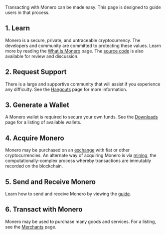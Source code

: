 <div class="text-center container description">
    <p>Transacting with Monero can be made easy. This page is designed to guide users in that process.</p>
</div>
<div class="using">
    <section class="container">
        <div class="row">      
            <!-- full block-->
            <div class="full col-lg-12 col-md-12 col-sm-12 col-xs-12">
                <div class="info-block text-adapt">
                    <div class="row center-xs">
                        <div class="col">
                            <h2>1. Learn</h2>
                        </div>
                    </div>
                    <div class="row start-xs">
                        <p>Monero is a secure, private, and untraceable cryptocurrency. The developers and community are committed to protecting these values. Learn more by reading the <a href="{{site.baseurl}}/get-started/what-is-monero/">What is Monero</a> page. The <a href="https://github.com/monero-project">source code</a> is also available for review and discussion.</p>
                    </div>
                </div>
            </div>
            <!-- end full block -->
        </div>
    </section>
    <section class="container">
        <div class="row">
            <div class="left half no-pad-sm col-lg-6 col-md-6 col-sm-12 col-xs-12">
                <div class="info-block">
                    <div class="row center-xs">
                        <div class="col">
                            <h2>2. Request Support</h2>
                        </div>
                    </div>
                    <div class="row start-xs">
                        <p>There is a large and supportive community that will assist if you experience any difficulty. See the <a href="{{site.baseurl}}/community/hangouts/">Hangouts</a> page for more information.</p>
                    </div>
                </div>
            </div>
            <div class="right half col-lg-6 col-md-6 col-sm-12 col-xs-12">
                <div class="info-block">
                    <div class="row center-xs">
                        <div class="col">
                            <h2>3. Generate a Wallet</h2>
                        </div>
                    </div>
                    <div class="row start-xs">
                        <p>A Monero wallet is required to secure your own funds. See the <a href="{{site.baseurl}}/downloads/">Downloads</a> page for a listing of available wallets.</p>
                    </div>
                </div>
            </div>
        </div>
    </section>
    <section class="container">
        <div class="row">      
            <!-- full block-->
            <div class="full col-lg-12 col-md-12 col-sm-12 col-xs-12">
                <div class="info-block text-adapt">
                    <div class="row center-xs">
                        <div class="col">
                            <h2>4. Acquire Monero</h2>
                        </div>
                    </div>
                    <div class="row start-xs">
                        <p>Monero may be purchased on an <a href="{{site.baseurl}}/community/merchants#exchanges">exchange</a> with fiat or other cryptocurrencies. An alternate way of acquiring Monero is via <a href="{{site.baseurl}}/get-started/mining/">mining</a>, the computationally-complex process whereby transactions are immutably recorded on the blockchain.</p>
                    </div>
                </div>
            </div>
            <!-- end full block -->
        </div>
    </section>
        <section class="container">
        <div class="row">
            <div class="left half no-pad-sm col-lg-6 col-md-6 col-sm-12 col-xs-12">
                <div class="info-block">
                    <div class="row center-xs">
                        <div class="col">
                            <h2>5. Send and Receive Monero</h2>
                        </div>
                    </div>
                    <div class="row start-xs">
                        <p>Learn how to send and receive Monero by viewing the <a href="{{site.baseurl}}/get-started/accepting/">guide</a>.</p>
                    </div>
                </div>
            </div>
            <div class="right half col-lg-6 col-md-6 col-sm-12 col-xs-12">
                <div class="info-block">
                    <div class="row center-xs">
                        <div class="col">
                            <h2>6. Transact with Monero</h2>
                        </div>
                    </div>
                    <div class="row start-xs">
                        <p>Monero may be used to purchase many goods and services. For a listing, see the <a href="{{site.baseurl}}/community/merchants/">Merchants</a> page. </p>
                    </div>
                </div>
            </div>
        </div>
    </section>
</div>
